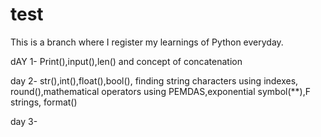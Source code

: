 # test

This is a branch where I register my learnings of Python everyday.

dAY 1- Print(),input(),len() and concept of concatenation

day 2- str(),int(),float(),bool(), finding string characters using indexes, round(),mathematical operators using PEMDAS,exponential symbol(**),F strings, format()

day 3-

